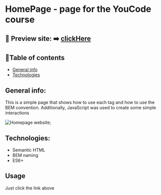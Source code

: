 # HomePage - page for the YouCode course 

## 🎥 Preview site: ➡️ [clickHere](https://patrycja-dz.github.io/homepage-youcode-course/)
## 📑Table of contents
* [General info](#general-info)
* [Technologies](#technologies)
## General info:
This is a simple page that shows how to use each tag and how to use the BEM convention. Additionally, JavaScript was used to create some simple interactions
 
![Homepage website](https://i.postimg.cc/cJ0pJVfy/Animation.gif);

## Technologies:
* Semantic HTML
* BEM naming
* ES6+

## Usage
Just click the link above
